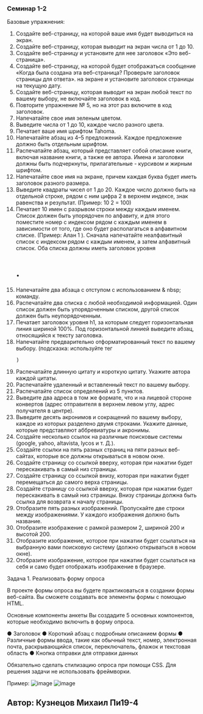 ### Семинар 1-2
Базовые упражнения:
1. 	Создайте веб-страницу, на которой ваше имя будет выводиться на экран. 
2. 	Создайте веб-страницу, которая выводит на экран числа от 1 до 10. 
3. 	Создайте веб-страницу и установите для нее заголовок «Это веб-страница». 
4. 	Создайте веб-страницу, на которой будет отображаться сообщение «Когда была создана эта веб-страница? Проверьте заголовок страницы для ответа». на экране и установите заголовок страницы на текущую дату.
5. 	Создайте веб-страницу, которая выводит на экран любой текст по вашему выбору, не включайте заголовок в код.
6. 	Повторите упражнение № 5, но на этот раз включите в код заголовок.
7. 	Напечатайте свое имя зеленым цветом.
8. 	Выведите числа от 1 до 10, каждое число разного цвета.
9. 	Печатает ваше имя шрифтом Tahoma. 
10.  Напечатайте абзац из 4–5 предложений. Каждое предложение должно быть отдельным шрифтом. 
11.  Распечатайте абзац, который представляет собой описание книги, включая название книги, а также ее автора. Имена и заголовки должны быть подчеркнуты, прилагательные - курсивом и жирным шрифтом.   
12.  Напечатайте свое имя на экране, причем каждая буква будет иметь заголовок разного размера.  
13.  Выведите квадраты чисел от 1 до 20. Каждое число должно быть на отдельной строке, рядом с ним цифра 2 в верхнем индексе, знак равенства и результат. (Пример: 10 2 = 100)  
14.  Печатает 10 имен с разрывом строки между каждым именем. Список должен быть упорядочен по алфавиту, и для этого поместите номер с индексом рядом с каждым именем в зависимости от того, где оно будет располагаться в алфавитном списке. (Пример: Алан 1 ). Сначала напечатайте неалфавитный список с индексом рядом с каждым именем, а затем алфавитный список. Оба списка должны иметь заголовок уровня <h1>.  
15.  Напечатайте два абзаца с отступом с использованием & nbsp; команду.  
16.  Распечатайте два списка с любой необходимой информацией. Один список должен быть упорядоченным списком, другой список должен быть неупорядоченным.   
17.  Печатает заголовок уровня h1, за которым следует горизонтальная линия шириной 100%. Под горизонтальной линией выведите абзац, относящийся к тексту заголовка. 	
18.  Напечатайте предварительно отформатированный текст по вашему выбору. (подсказка: используйте тег <pre>)   
19.  Распечатайте длинную цитату и короткую цитату. Укажите автора каждой цитаты. 
20.  Распечатайте удаленный и вставленный текст по вашему выбору. 
21.  Распечатайте список определений из 5 пунктов.   
22.  Выведите два адреса в том же формате, что и на лицевой стороне конвертов (адрес отправителя в верхнем левом углу, адрес получателя в центре).  
23.  Выведите десять акронимов и сокращений по вашему выбору, каждое из которых разделено двумя строками. Укажите данные, которые представляют аббревиатуры и акронимы.  
24.  Создайте несколько ссылок на различные поисковые системы (google, yahoo, altavista, lycos и  т. Д.). 
25.  Создайте ссылки на пять разных страниц на пяти разных веб-сайтах, которые все должны открываться в новом окне. 
26.  Создайте страницу со ссылкой вверху, которая при нажатии будет перескакивать в самый низ страницы. 
27.  Создайте страницу со ссылкой внизу, которая при нажатии будет перемещаться до самого верха страницы. 
28.  Создайте страницу со ссылкой вверху, которая при нажатии будет перескакивать в самый низ страницы. Внизу страницы должна быть ссылка для возврата к началу страницы.
29.  Отобразите пять разных изображений. Пропускайте две строки между изображениями. У каждого изображения должно быть название.
30.  Отобразите изображение с рамкой размером 2, шириной 200 и высотой 200.  
31.  Отобразите изображение, которое при нажатии будет ссылаться на выбранную вами поисковую систему (должно открываться в новом окне). 
32.  Отобразите изображение, которое при нажатии будет ссылаться на себя и само будет отображать изображение в браузере.  

 
 
Задача 1.
Реализовать форму опроса
 
В проекте формы опроса вы будете практиковаться в создании формы веб-сайта. Вы сможете создавать все элементы формы с помощью HTML.
 
Основные компоненты анкеты
Вы создадите 5 основных компонентов, которые необходимо включить в форму опроса.
 
●	Заголовок 
●	Короткий абзац с подробным описанием формы
●	Различные формы ввода, такие как обычный текст, номер, электронная почта, раскрывающийся список, переключатель, флажок и текстовая область
●	Кнопка отправки для отправки данных
 
Обязательно сделать стилизацию опроса при помощи CSS.
Для решения задачи не использовать фреймворки.
 
Пример:
![image](https://user-images.githubusercontent.com/55315647/134499156-414e9c6c-9360-416c-8cd6-970cdcde716e.png)
![image](https://user-images.githubusercontent.com/55315647/134499171-7bded61a-bcfa-4602-b9a4-8472dbf13edc.png)

## Автор: Кузнецов Михаил Пи19-4
